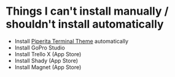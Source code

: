 # Things I can't install manually / shouldn't install automatically

* Install [Piperita Terminal Theme](https://github.com/killfall/terminal-piperita) automatically
* Install GoPro Studio
* Install Trello X (App Store)
* Install Shady (App Store)
* Install Magnet (App Store)
